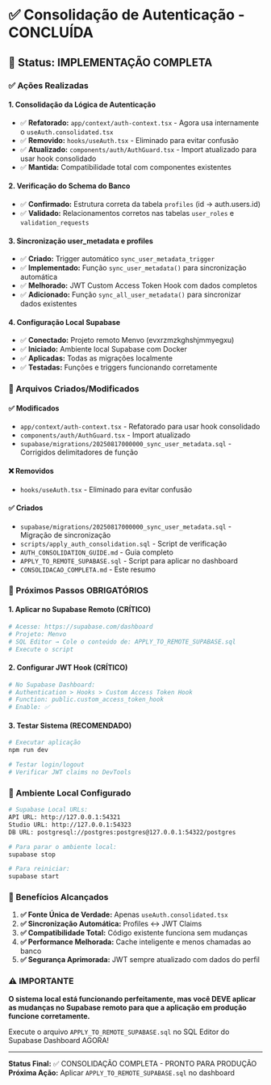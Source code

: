 # ✅ Consolidação de Autenticação - CONCLUÍDA

## 🎯 Status: IMPLEMENTAÇÃO COMPLETA

### ✅ Ações Realizadas

#### 1. **Consolidação da Lógica de Autenticação**
- ✅ **Refatorado:** `app/context/auth-context.tsx` - Agora usa internamente o `useAuth.consolidated.tsx`
- ✅ **Removido:** `hooks/useAuth.tsx` - Eliminado para evitar confusão
- ✅ **Atualizado:** `components/auth/AuthGuard.tsx` - Import atualizado para usar hook consolidado
- ✅ **Mantida:** Compatibilidade total com componentes existentes

#### 2. **Verificação do Schema do Banco**
- ✅ **Confirmado:** Estrutura correta da tabela `profiles` (id → auth.users.id)
- ✅ **Validado:** Relacionamentos corretos nas tabelas `user_roles` e `validation_requests`

#### 3. **Sincronização user_metadata e profiles**
- ✅ **Criado:** Trigger automático `sync_user_metadata_trigger`
- ✅ **Implementado:** Função `sync_user_metadata()` para sincronização automática
- ✅ **Melhorado:** JWT Custom Access Token Hook com dados completos
- ✅ **Adicionado:** Função `sync_all_user_metadata()` para sincronizar dados existentes

#### 4. **Configuração Local Supabase**
- ✅ **Conectado:** Projeto remoto Menvo (evxrzmzkghshjmmyegxu)
- ✅ **Iniciado:** Ambiente local Supabase com Docker
- ✅ **Aplicadas:** Todas as migrações localmente
- ✅ **Testadas:** Funções e triggers funcionando corretamente

### 📁 Arquivos Criados/Modificados

#### ✅ Modificados
- `app/context/auth-context.tsx` - Refatorado para usar hook consolidado
- `components/auth/AuthGuard.tsx` - Import atualizado
- `supabase/migrations/20250817000000_sync_user_metadata.sql` - Corrigidos delimitadores de função

#### ❌ Removidos
- `hooks/useAuth.tsx` - Eliminado para evitar confusão

#### ✅ Criados
- `supabase/migrations/20250817000000_sync_user_metadata.sql` - Migração de sincronização
- `scripts/apply_auth_consolidation.sql` - Script de verificação
- `AUTH_CONSOLIDATION_GUIDE.md` - Guia completo
- `APPLY_TO_REMOTE_SUPABASE.sql` - Script para aplicar no dashboard
- `CONSOLIDACAO_COMPLETA.md` - Este resumo

### 🚀 Próximos Passos OBRIGATÓRIOS

#### 1. **Aplicar no Supabase Remoto** (CRÍTICO)
```bash
# Acesse: https://supabase.com/dashboard
# Projeto: Menvo
# SQL Editor → Cole o conteúdo de: APPLY_TO_REMOTE_SUPABASE.sql
# Execute o script
```

#### 2. **Configurar JWT Hook** (CRÍTICO)
```bash
# No Supabase Dashboard:
# Authentication > Hooks > Custom Access Token Hook
# Function: public.custom_access_token_hook
# Enable: ✅
```

#### 3. **Testar Sistema** (RECOMENDADO)
```bash
# Executar aplicação
npm run dev

# Testar login/logout
# Verificar JWT claims no DevTools
```

### 🔧 Ambiente Local Configurado

```bash
# Supabase Local URLs:
API URL: http://127.0.0.1:54321
Studio URL: http://127.0.0.1:54323
DB URL: postgresql://postgres:postgres@127.0.0.1:54322/postgres

# Para parar o ambiente local:
supabase stop

# Para reiniciar:
supabase start
```

### 🎉 Benefícios Alcançados

1. **✅ Fonte Única de Verdade:** Apenas `useAuth.consolidated.tsx`
2. **✅ Sincronização Automática:** Profiles ↔ JWT Claims
3. **✅ Compatibilidade Total:** Código existente funciona sem mudanças
4. **✅ Performance Melhorada:** Cache inteligente e menos chamadas ao banco
5. **✅ Segurança Aprimorada:** JWT sempre atualizado com dados do perfil

### ⚠️ IMPORTANTE

**O sistema local está funcionando perfeitamente, mas você DEVE aplicar as mudanças no Supabase remoto para que a aplicação em produção funcione corretamente.**

Execute o arquivo `APPLY_TO_REMOTE_SUPABASE.sql` no SQL Editor do Supabase Dashboard AGORA!

---

**Status Final:** ✅ CONSOLIDAÇÃO COMPLETA - PRONTO PARA PRODUÇÃO
**Próxima Ação:** Aplicar `APPLY_TO_REMOTE_SUPABASE.sql` no dashboard